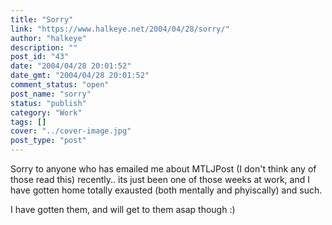 ```yaml
---
title: "Sorry"
link: "https://www.halkeye.net/2004/04/28/sorry/"
author: "halkeye"
description: ""
post_id: "43"
date: "2004/04/28 20:01:52"
date_gmt: "2004/04/28 20:01:52"
comment_status: "open"
post_name: "sorry"
status: "publish"
category: "Work"
tags: []
cover: "../cover-image.jpg"
post_type: "post"
---
```


Sorry to anyone who has emailed me about MTLJPost (I don't think any of those read this) recently.. its just been one of those weeks at work, and I have gotten home totally exausted (both mentally and phyiscally) and such.

I have gotten them, and will get to them asap though :)